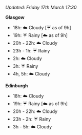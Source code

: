 *Updated: Friday 17th March 17:30*

**Glasgow**

* 18h: :cloud: Cloudy [:umbrella: as of 9h]
* 19h: :umbrella: Rainy [:cloud: as of 9h]
* 20h - 22h: :cloud: Cloudy
* 23h - 1h: :umbrella: Rainy
* 2h: :cloud: Cloudy
* 3h: :umbrella: Rainy
* 4h, 5h: :cloud: Cloudy

**Edinburgh**

* 18h: :cloud: Cloudy
* 19h: :umbrella: Rainy [:cloud: as of 9h]
* 20h - 22h: :cloud: Cloudy
* 23h - 2h: :umbrella: Rainy
* 3h - 5h: :cloud: Cloudy
